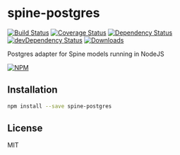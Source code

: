 # spine-postgres

[![Build Status][ci-master]][travis-ci]
[![Coverage Status][coverage-master]][coveralls]
[![Dependency Status][dependency]][david]
[![devDependency Status][dev-dependency]][david-dev]
[![Downloads][downloads]][npm]

Postgres adapter for Spine models running in NodeJS

[![NPM][npm-stats]][npm]

## Installation
```sh
npm install --save spine-postgres
```

## License

MIT

  [ci-master]: https://img.shields.io/travis/nextorigin/spine-postgres/master.svg?style=flat-square
  [travis-ci]: https://travis-ci.org/nextorigin/spine-postgres
  [coverage-master]: https://img.shields.io/coveralls/nextorigin/spine-postgres/master.svg?style=flat-square
  [coveralls]: https://coveralls.io/r/nextorigin/spine-postgres
  [dependency]: https://img.shields.io/david/nextorigin/spine-postgres.svg?style=flat-square
  [david]: https://david-dm.org/nextorigin/spine-postgres
  [dev-dependency]: https://img.shields.io/david/dev/nextorigin/spine-postgres.svg?style=flat-square
  [david-dev]: https://david-dm.org/nextorigin/spine-postgres?type=dev
  [downloads]: https://img.shields.io/npm/dm/spine-postgres.svg?style=flat-square
  [npm]: https://www.npmjs.org/package/spine-postgres
  [npm-stats]: https://nodei.co/npm/spine-postgres.png?downloads=true&downloadRank=true&stars=true
